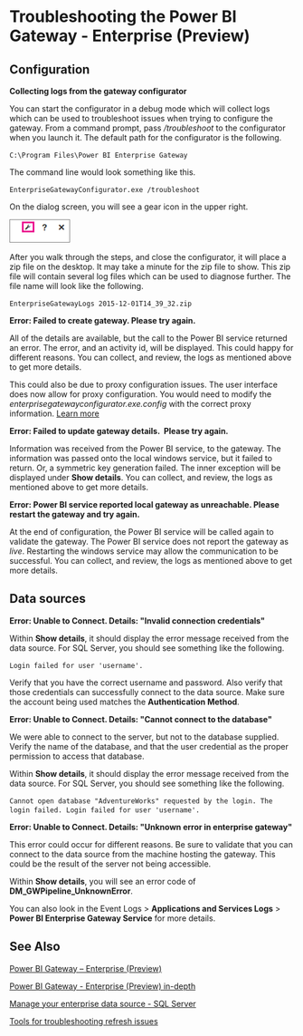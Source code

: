 <properties
pageTitle="Troubleshoot the enterprise gateway"
description="Troubleshooting the enterprise gateway"
services="powerbi"
documentationCenter=""
authors="guyinacube"
manager="mblythe"
editor=""/>

<tags
ms.service="powerbi"
ms.devlang="NA"
ms.topic="article"
ms.tgt_pltfrm="na"
ms.workload="powerbi"
ms.date="12/01/2015"
ms.author="asaxton"/>
# Troubleshooting the Power BI Gateway - Enterprise (Preview)

## Configuration

**Collecting logs from the gateway configurator**

You can start the configurator in a debug mode which will collect logs which can be used to troubleshoot issues when trying to configure the gateway. From a command prompt, pass */troubleshoot* to the configurator when you launch it. The default path for the configurator is the following.

    C:\Program Files\Power BI Enterprise Gateway

The command line would look something like this.

    EnterpriseGatewayConfigurator.exe /troubleshoot
	
On the dialog screen, you will see a gear icon in the upper right.

![](media/powerbi-gateway-enterprise-tshoot/egw-tshoot1.png)
  
After you walk through the steps, and close the configurator, it will place a zip file on the desktop. It may take a minute for the zip file to show. This zip file will contain several log files which can be used to diagnose further. The file name will look like the following.

    EnterpriseGatewayLogs 2015-12-01T14_39_32.zip

**Error: Failed to create gateway. Please try again.**

All of the details are available, but the call to the Power BI service returned an error.  The error, and an activity id, will be displayed. This could happy for different reasons. You can collect, and review, the logs as mentioned above to get more details. 

This could also be due to proxy configuration issues. The user interface does now allow for proxy configuration. You would need to modify the *enterprisegatewayconfigurator.exe.config* with the correct proxy information. [Learn more](https://msdn.microsoft.com/library/kd3cf2ex.aspx)

**Error: Failed to update gateway details.  Please try again.**

Information was received from the Power BI service, to the gateway. The information was passed onto the local windows service, but it failed to return. Or, a symmetric key generation failed. The inner exception will be displayed under **Show details**. You can collect, and review, the logs as mentioned above to get more details. 

**Error: Power BI service reported local gateway as unreachable. Please restart the gateway and try again.**

At the end of configuration, the Power BI service will be called again to validate the gateway. The Power BI service does not report the gateway as *live*. Restarting the windows service may allow the communication to be successful. You can collect, and review, the logs as mentioned above to get more details. 

## Data sources

**Error: Unable to Connect. Details: "Invalid connection credentials"**

Within **Show details**, it should display the error message received from the data source. For SQL Server, you should see something like the following.

    Login failed for user 'username'.

Verify that you have the correct username and password. Also verify that those credentials can successfully connect to the data source. Make sure the account being used matches the **Authentication Method**.

**Error: Unable to Connect. Details: "Cannot connect to the database"**

We were able to connect to the server, but not to the database supplied. Verify the name of the database, and that the user credential as the proper permission to access that database.

Within **Show details**, it should display the error message received from the data source. For SQL Server, you should see something like the following.

    Cannot open database "AdventureWorks" requested by the login. The login failed. Login failed for user 'username'.

**Error: Unable to Connect. Details: "Unknown error in enterprise gateway"**

This error could occur for different reasons. Be sure to validate that you can connect to the data source from the machine hosting the gateway. This could be the result of the server not being accessible.

Within **Show details**, you will see an error code of **DM_GWPipeline_UnknownError**.

You can also look in the Event Logs > **Applications and Services Logs** > **Power BI Enterprise Gateway Service** for more details.

## See Also

[Power BI Gateway – Enterprise (Preview)](powerbi-gateway-enterprise.md)

[Power BI Gateway - Enterprise (Preview) in-depth](powerbi-gateway-enterprise-indepth.md)

[Manage your enterprise data source - SQL Server](powerbi-gateway-enterprise-manage.md)

[Tools for troubleshooting refresh issues](powerbi-refresh-tools-for-troubleshooting-issues.md)